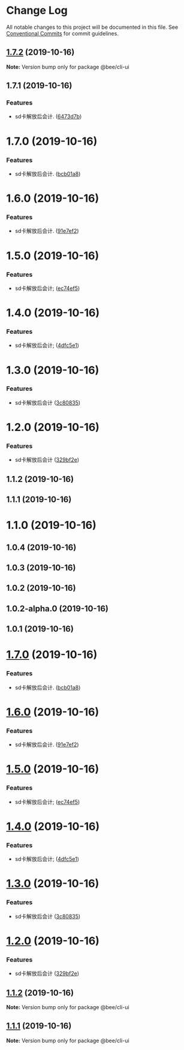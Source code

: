 # Change Log

All notable changes to this project will be documented in this file.
See [Conventional Commits](https://conventionalcommits.org) for commit guidelines.

## [1.7.2](https://github.com/wengpengfei/bee-cli/compare/@bee/cli-ui@1.7.1...@bee/cli-ui@1.7.2) (2019-10-16)

**Note:** Version bump only for package @bee/cli-ui





## 1.7.1 (2019-10-16)


### Features

* sd卡解放后会计. ([6473d7b](https://github.com/wengpengfei/bee-cli/commit/6473d7bb0cc09f7e75d99f01faad741925c98880))



# 1.7.0 (2019-10-16)


### Features

* sd卡解放后会计. ([bcb01a8](https://github.com/wengpengfei/bee-cli/commit/bcb01a8d114f3e842234d2daf377e8216ba6af28))



# 1.6.0 (2019-10-16)


### Features

* sd卡解放后会计. ([91e7ef2](https://github.com/wengpengfei/bee-cli/commit/91e7ef2535a42c560b96978ba8a9a53fd3f2a0a6))



# 1.5.0 (2019-10-16)


### Features

* sd卡解放后会计; ([ec74ef5](https://github.com/wengpengfei/bee-cli/commit/ec74ef566f40a953af77f0763972e16c16e80325))



# 1.4.0 (2019-10-16)


### Features

* sd卡解放后会计; ([4dfc5e1](https://github.com/wengpengfei/bee-cli/commit/4dfc5e1e43772b7d813463dec664ddd41356bd3e))



# 1.3.0 (2019-10-16)


### Features

* sd卡解放后会计 ([3c80835](https://github.com/wengpengfei/bee-cli/commit/3c80835e39a31535b76745c1c9d839e966e6d4aa))



# 1.2.0 (2019-10-16)


### Features

* sd卡解放后会计 ([329bf2e](https://github.com/wengpengfei/bee-cli/commit/329bf2e1d6ed8bd00d0aba9e4c2cd7e295ecd476))



## 1.1.2 (2019-10-16)



## 1.1.1 (2019-10-16)



# 1.1.0 (2019-10-16)



## 1.0.4 (2019-10-16)



## 1.0.3 (2019-10-16)



## 1.0.2 (2019-10-16)



## 1.0.2-alpha.0 (2019-10-16)



## 1.0.1 (2019-10-16)





# [1.7.0](https://github.com/wengpengfei/bee-cli/compare/v1.6.0...v1.7.0) (2019-10-16)


### Features

* sd卡解放后会计. ([bcb01a8](https://github.com/wengpengfei/bee-cli/commit/bcb01a8d114f3e842234d2daf377e8216ba6af28))





# [1.6.0](https://github.com/wengpengfei/bee-cli/compare/v1.5.0...v1.6.0) (2019-10-16)


### Features

* sd卡解放后会计. ([91e7ef2](https://github.com/wengpengfei/bee-cli/commit/91e7ef2535a42c560b96978ba8a9a53fd3f2a0a6))





# [1.5.0](https://github.com/wengpengfei/bee-cli/compare/v1.4.0...v1.5.0) (2019-10-16)


### Features

* sd卡解放后会计; ([ec74ef5](https://github.com/wengpengfei/bee-cli/commit/ec74ef566f40a953af77f0763972e16c16e80325))





# [1.4.0](https://github.com/wengpengfei/bee-cli/compare/v1.3.0...v1.4.0) (2019-10-16)


### Features

* sd卡解放后会计; ([4dfc5e1](https://github.com/wengpengfei/bee-cli/commit/4dfc5e1e43772b7d813463dec664ddd41356bd3e))





# [1.3.0](https://github.com/wengpengfei/bee-cli/compare/v1.2.0...v1.3.0) (2019-10-16)


### Features

* sd卡解放后会计 ([3c80835](https://github.com/wengpengfei/bee-cli/commit/3c80835e39a31535b76745c1c9d839e966e6d4aa))





# [1.2.0](https://github.com/wengpengfei/bee-cli/compare/v1.1.2...v1.2.0) (2019-10-16)


### Features

* sd卡解放后会计 ([329bf2e](https://github.com/wengpengfei/bee-cli/commit/329bf2e1d6ed8bd00d0aba9e4c2cd7e295ecd476))





## [1.1.2](https://github.com/wengpengfei/bee-cli/compare/v1.1.1...v1.1.2) (2019-10-16)

**Note:** Version bump only for package @bee/cli-ui






## [1.1.1](https://github.com/wengpengfei/bee-cli/compare/v1.1.0...v1.1.1) (2019-10-16)

**Note:** Version bump only for package @bee/cli-ui
